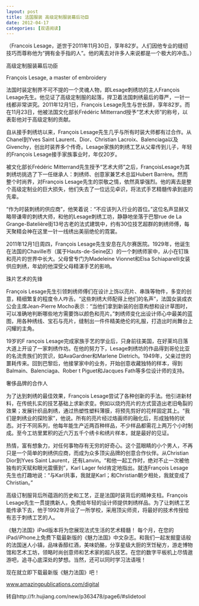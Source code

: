 ```yaml
---
layout: post
title: 法国服装 高级定制服装幕后功臣
date: 2012-04-17
categories: [双语阅读]  
---
```


（Francois Lesage，逝世于2011年11月30日，享年82岁。人们因他专业的缝纫技巧而尊称他为“拥有金手指的人”。他的离去对许多人来说都是一个极大的冲击。）

高级定制服装幕后功臣

François Lesage, a master of embroidery

法国时装定制界不可不提的一个灵魂人物，即Lesage刺绣坊的主人François Lesage先生。他见证了高级定制服的起落，捍卫着法国刺绣最后的尊严，一针一线都非常讲究。2011年12月1日，François Lesage先生与世长辞，享年82岁。而在11月23日，他被法国文化部长Frédéric Mitterrand授予“艺术大师”的称号，以表彰他对于高级定制的贡献。

自从接手刺绣坊以来，François Lesage先生几乎与所有时装大师都有过合作。从Chanel到Yves Saint Laurent、Dior、Christian Lacroix、Balenciaga以及Givenchy，创出时装界多个传奇。Lesage家族的刺绣工艺从父辈传到儿子，年轻的François Lesage接手家族事业时，年仅20岁。

被文化部长Frédéric Mitterrand先生授予“艺术大师”之后，FrançoisLesage为其刺绣坊挑选了下一任继承人：刺绣师、创意家兼艺术总监Hubert Barrère。然而整个时尚界，对François Lesage先生的崇敬之情，依然真挚强烈。他的离去是整个高级定制业的巨大损失，他们失去了一位远见卓识，将法式手艺精髓传承到底的先辈。

“作为时装刺绣的供应商”，他笑着说：“不应该列入行业的首位。”这位名声显赫又略带谦卑的刺绣大师，和他的Lesage刺绣工坊，静静地坐落于巴黎rue de La Grange-Batelière街13号古老的法式建筑中，约有30位技艺超群的刺绣师傅，每天聚精会神在这里一针一线绣出美丽绝伦的霓裳。

2011年12月1日周四，François Lesage先生安息在凡尔赛医院。1929年，他诞生在法国的Chaville市（属于Hauts-de-Seine区）的一个刺绣师家中，从小在钉珠和亮片的世界中长大。父母曾专门为Madeleine Vionnet和Elsa Schiaparelli女装供应刺绣，年幼的他深受父母精湛手艺的影响。

珠片艺术的先锋

François Lesage先生引领刺绣师傅们在设计上饰以亮片、串珠等物件，多变的创意，精细繁复的程度令人咋舌。“这些刺绣大师配得上他们的名声”，法国女装成衣公会主席Jean-Pierre Mocho表示：“当他们拿到新装的创意构想和设计草图时，可以准确地判断哪些地方需要饰以颜色和亮片。”刺绣师变化出设计师心中最美的蓝图，用各种绣线、宝石与亮片，缝制出一件件精美绝伦的礼服，打造出时尚舞台上闪耀的主角。

19岁的F rançois Lesage完成家族手艺的学业后，只身前往美国，在好莱坞日落大道上开设了一家刺绣作坊。在他的努力下，Lesage刺绣坊的作品得到哥伦比亚的名流贵族们的赏识，如AvaGardner和Marlene Dietrich。1949年，父亲过世的噩耗传来。回到巴黎后，他接掌家中的业务，开始创意收藏独特的样本，得到Balmain、Balenciaga、Rober t Piguet和Jacques Fath等多位设计师的支持。

奢侈品牌的合作人

为了达到刺绣的最佳效果，François Lesage尝试了各种创新的手法。他引进新材料，在传统扎实的技艺基础上求新求变。例如以烧灼亮片的方式营造出老旧龟裂的效果；发展针织品刺绣，通过热塑性塑料薄膜，将预先剪好的花样固定其上。“我们是刺绣业的探险家”，他说。所有的亮片经过烙画师的融化后，形成独特的状态。对于不同系列，他每年能生产近两百种样品，不少样品都需花上两万个小时制成。至今工坊里累积的近六万五千个绣卡和绣片样本，就是最好的见证。

热情，富有想象力，对任何事物存有无穷的好奇心。这个蓝眼睛的小个男人，不再只是一个简单的刺绣供应商，而成为众多顶尖品牌的创意合作伙伴。从Christian Dior到Yves Saint Laurent，还有Lanvin。“和他一起工作时，绝对不止一次被他独有的天赋和眼光震慑到”，Karl Lager feld肯定地指出。就连François Lesage先生也打趣地说：“与Karl共事，我就是Karl；和Christian朝夕相处，我就变成了Christian。”

高级订制服背后所蕴涵的历史和工艺，正是法国时装背后的精神支柱。François Lesage先生一贯提携新人，免费给年轻的设计师提供刺绣样品。为了让刺绣工艺能传承下去，他于1992年开设了一所学校，采用顶尖师资，将最好的技术传授给有志于刺绣工艺的人。

《魅力法国》iPad版本将为您展现法式生活的艺术精髓！ 每个月，在您的iPad/iPhone上免费下载最新版的《魅力法国》中文杂志。和我们一起发掘童话般的法国迷人小镇，品味香醇红酒，美味奶酪，分享星级大厨的烹饪秘方，游走博物馆和艺术工坊，领略时尚创意师和艺术家的超凡技艺。在您的数字平板机上尽情遨游吧，追寻心底深处的梦想。当然，还可以同时学习法语哦！

现在就立即下载最新版《魅力法国》吧！

www.amazingpublications.com/digital

转自http://fr.hujiang.com/new/p363478/page6/#slidetool
